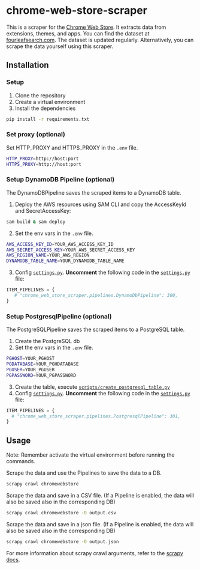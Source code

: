 # chrome-web-store-scraper

This is a scraper for the [Chrome Web Store](https://chromewebstore.google.com/). It extracts data from extensions, themes, and apps.  You can find the dataset at [fourleafsearch.com](https://www.fourleafsearch.com/). The dataset is updated regularly. Alternatively, you can scrape the data yourself using this scraper.

## Installation

### Setup

1. Clone the repository
2. Create a virtual environment
3. Install the dependencies
```bash
pip install -r requirements.txt
```


### Set proxy (optional)
Set HTTP_PROXY and HTTPS_PROXY in the `.env` file.
```bash
HTTP_PROXY=http://host:port
HTTPS_PROXY=http://host:port
```

### Setup DynamoDB Pipeline (optional)
The DynamoDBPipeline saves the scraped items to a DynamoDB table.

1. Deploy the AWS resources using SAM CLI and copy the AccessKeyId and SecretAccessKey:
```bash
sam build & sam deploy
```
2. Set the env vars in the `.env` file.
```bash
AWS_ACCESS_KEY_ID=YOUR_AWS_ACCESS_KEY_ID
AWS_SECRET_ACCESS_KEY=YOUR_AWS_SECRET_ACCESS_KEY
AWS_REGION_NAME=YOUR_AWS_REGION
DYNAMODB_TABLE_NAME=YOUR_DYNAMODB_TABLE_NAME
```
3. Config [`settings.py`](chrome_web_store_scraper/settings.py). **Uncomment** the following code in the [`settings.py`](chrome_web_store_scraper/settings.py) file:
```python
ITEM_PIPELINES = {
   # "chrome_web_store_scraper.pipelines.DynamoDbPipeline": 300,
}
```

### Setup PostgresqlPipeline (optional)
The PostgreSQLPipeline saves the scraped items to a PostgreSQL table.

1. Create the PostgreSQL db
2. Set the env vars in the `.env` file.
```bash
PGHOST=YOUR_PGHOST
PGDATABASE=YOUR_PGHDATABASE
PGUSER=YOUR_PGUSER
PGPASSWORD=YOUR_PGPASSWORD
```
3. Create the table, execute [`scripts/create_postgresql_table.py`](scripts/create_postgresql_table.py)
4. Config [`settings.py`](chrome_web_store_scraper/settings.py). **Uncomment** the following code in the [`settings.py`](chrome_web_store_scraper/settings.py) file:
```python
ITEM_PIPELINES = {
  # "chrome_web_store_scraper.pipelines.PostgresqlPipeline": 301,
}
```

## Usage
Note: Remember activate the virtual environment before running the commands.

Scrape the data and use the Pipelines to save the data to a DB.
```bash
scrapy crawl chromewebstore
```

Scrape the data and save in a CSV file. (If a Pipeline is enabled, the data will also be saved also in the corresponding DB)
```bash
scrapy crawl chromewebstore -O output.csv
```

Scrape the data and save in a json file. (If a Pipeline is enabled, the data will also be saved also in the corresponding DB)
```bash
scrapy crawl chromewebstore -O output.json
```

For more information about scrapy crawl arguments, refer to the [scrapy docs](https://docs.scrapy.org/en/latest/topics/commands.html#std-command-crawl).
